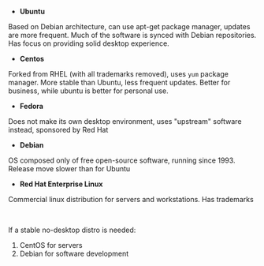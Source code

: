 * **Ubuntu**

Based on Debian architecture, can use apt-get package manager, 
updates are more frequent. Much of the software is synced with 
Debian repositories. Has focus on providing solid desktop experience.


* **Centos**

Forked from RHEL (with all trademarks removed), uses ```yum``` package manager.
More stable than Ubuntu, less frequent updates. Better for business, 
while ubuntu is better for personal use.


* **Fedora**

Does not make its own desktop environment, uses "upstream" software instead, 
sponsored by Red Hat


* **Debian**

OS composed only of free open-source software, running since 1993. 
Release move slower than for Ubuntu


* **Red Hat Enterprise Linux**

Commercial linux distribution for servers and workstations. 
Has trademarks

<br />

If a stable no-desktop distro is needed:
1. CentOS for servers
2. Debian for software development
